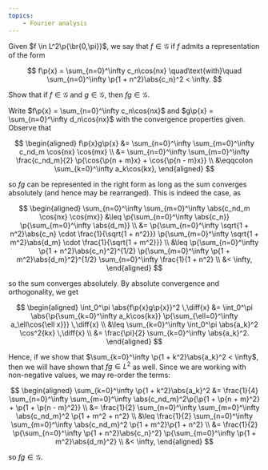 ```yaml
---
topics:
    - Fourier analysis
---
```


<problem>

Given $f \in L^2\p{\br{0,\pi}}$, we say that $f \in \mathcal{G}$ if $f$ admits a representation of the form

$$
f\p{x} = \sum_{n=0}^\infty c_n\cos{nx}
\quad\text{with}\quad \sum_{n=0}^\infty \p{1 + n^2}\abs{c_n}^2 < \infty.
$$

Show that if $f \in \mathcal{G}$ and $g \in \mathcal{G}$, then $fg \in \mathcal{G}$.

</problem>

<solution>

Write $f\p{x} = \sum_{n=0}^\infty c_n\cos{nx}$ and $g\p{x} = \sum_{n=0}^\infty d_n\cos{nx}$ with the convergence properties given. Observe that

$$
\begin{aligned}
    f\p{x}g\p{x}
        &= \sum_{n=0}^\infty \sum_{m=0}^\infty c_nd_m \cos{nx} \cos{mx} \\
        &= \sum_{n=0}^\infty \sum_{m=0}^\infty \frac{c_nd_m}{2} \p{\cos{\p{n + m}x} + \cos{\p{n - m}x}} \\
        &\eqqcolon \sum_{k=0}^\infty a_k\cos{kx},
\end{aligned}
$$

so $fg$ can be represented in the right form as long as the sum converges absolutely (and hence may be rearranged). This is indeed the case, as

$$
\begin{aligned}
    \sum_{n=0}^\infty \sum_{m=0}^\infty \abs{c_nd_m \cos{nx} \cos{mx}}
        &\leq \p{\sum_{n=0}^\infty \abs{c_n}} \p{\sum_{m=0}^\infty \abs{d_m}} \\
        &= \p{\sum_{n=0}^\infty \sqrt{1 + n^2}\abs{c_n} \cdot \frac{1}{\sqrt{1 + n^2}}} \p{\sum_{m=0}^\infty \sqrt{1 + m^2}\abs{d_m} \cdot \frac{1}{\sqrt{1 + m^2}}} \\
        &\leq \p{\sum_{n=0}^\infty \p{1 + n^2}\abs{c_n}^2}^{1/2} \p{\sum_{m=0}^\infty \p{1 + m^2}\abs{d_m}^2}^{1/2} \sum_{n=0}^\infty \frac{1}{1 + n^2} \\
        &< \infty,
\end{aligned}
$$

so the sum converges absolutely. By absolute convergence and orthogonality, we get

$$
\begin{aligned}
    \int_0^\pi \abs{f\p{x}g\p{x}}^2 \,\diff{x}
        &= \int_0^\pi \abs{\p{\sum_{k=0}^\infty a_k\cos{kx}} \p{\sum_{\ell=0}^\infty a_\ell\cos{\ell x}}} \,\diff{x} \\
        &\leq \sum_{k=0}^\infty \int_0^\pi \abs{a_k}^2 \cos^2{kx} \,\diff{x} \\
        &= \frac{\pi}{2} \sum_{k=0}^\infty \abs{a_k}^2.
\end{aligned}
$$

Hence, if we show that $\sum_{k=0}^\infty \p{1 + k^2}\abs{a_k}^2 < \infty$, then we will have shown that $fg \in L^2$ as well. Since we are working with non-negative values, we may re-order the terms:

$$
\begin{aligned}
    \sum_{k=0}^\infty \p{1 + k^2}\abs{a_k}^2
        &= \frac{1}{4} \sum_{n=0}^\infty \sum_{m=0}^\infty \abs{c_nd_m}^2\p{\p{1 + \p{n + m}^2} + \p{1 + \p{n - m}^2}} \\
        &= \frac{1}{2} \sum_{n=0}^\infty \sum_{m=0}^\infty \abs{c_nd_m}^2 \p{1 + m^2 + n^2} \\
        &\leq \frac{1}{2} \sum_{n=0}^\infty \sum_{m=0}^\infty \abs{c_nd_m}^2 \p{1 + m^2}\p{1 + n^2} \\
        &= \frac{1}{2} \p{\sum_{n=0}^\infty \p{1 + n^2}\abs{c_n}^2} \p{\sum_{m=0}^\infty \p{1 + m^2}\abs{d_m}^2} \\
        &< \infty,
\end{aligned}
$$

so $fg \in \mathcal{G}$.

</solution>
